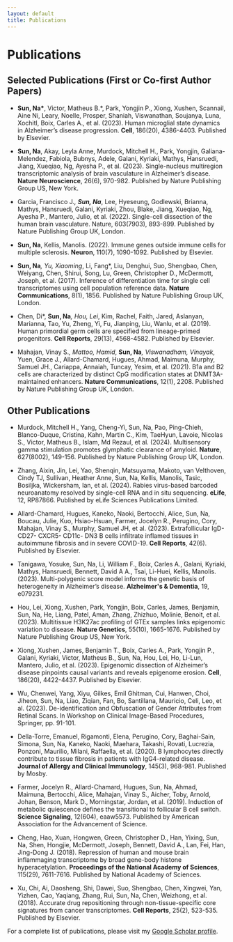 ```yaml
---
layout: default
title: Publications
---
```


# Publications

## Selected Publications (First or Co-first Author Papers)

<!--### 2025 -->

* <strong>Sun, Na&#42;</strong>, Victor, Matheus B.*, Park, Yongjin P., Xiong, Xushen, Scannail, Aine Ni, Leary, Noelle, Prosper, Shaniah, Viswanathan, Soujanya, Luna, Xochitl, Boix, Carles A., et al. (2023). Human microglial state dynamics in Alzheimer’s disease progression. <strong>Cell</strong>, 186(20), 4386-4403. Published by Elsevier.

* <strong>Sun, Na</strong>, Akay, Leyla Anne, Murdock, Mitchell H., Park, Yongjin, Galiana-Melendez, Fabiola, Bubnys, Adele, Galani, Kyriaki, Mathys, Hansruedi, Jiang, Xueqiao, Ng, Ayesha P., et al. (2023). Single-nucleus multiregion transcriptomic analysis of brain vasculature in Alzheimer’s disease. <strong>Nature Neuroscience</strong>, 26(6), 970-982. Published by Nature Publishing Group US, New York.

* Garcia, Francisco J.*, <strong>Sun, Na</strong>*, Lee, Hyeseung, Godlewski, Brianna, Mathys, Hansruedi, Galani, Kyriaki, Zhou, Blake, Jiang, Xueqiao, Ng, Ayesha P., Mantero, Julio, et al. (2022). Single-cell dissection of the human brain vasculature. Nature, 603(7903), 893-899. Published by Nature Publishing Group UK, London.

* <strong>Sun, Na</strong>, Kellis, Manolis. (2022). Immune genes outside immune cells for multiple sclerosis. <strong>Neuron</strong>, 110(7), 1090-1092. Published by Elsevier.

* <strong>Sun, Na</strong>*, Yu, Xiaoming*, Li, Fang*, Liu, Denghui, Suo, Shengbao, Chen, Weiyang, Chen, Shirui, Song, Lu, Green, Christopher D., McDermott, Joseph, et al. (2017). Inference of differentiation time for single cell transcriptomes using cell population reference data. <strong>Nature Communications</strong>, 8(1), 1856. Published by Nature Publishing Group UK, London.

* Chen, Di*, <strong>Sun, Na</strong>*, Hou, Lei*, Kim, Rachel, Faith, Jared, Aslanyan, Marianna, Tao, Yu, Zheng, Yi, Fu, Jianping, Liu, Wanlu, et al. (2019). Human primordial germ cells are specified from lineage-primed progenitors. <strong>Cell Reports</strong>, 29(13), 4568-4582. Published by Elsevier.

* Mahajan, Vinay S.*, Mattoo, Hamid*, <strong>Sun, Na</strong>*, Viswanadham, Vinayak*, Yuen, Grace J., Allard-Chamard, Hugues, Ahmad, Maimuna, Murphy, Samuel JH., Cariappa, Annaiah, Tuncay, Yesim, et al. (2021). B1a and B2 cells are characterized by distinct CpG modification states at DNMT3A-maintained enhancers. <strong>Nature Communications</strong>, 12(1), 2208. Published by Nature Publishing Group UK, London.


## Other Publications

* Murdock, Mitchell H., Yang, Cheng-Yi, Sun, Na, Pao, Ping-Chieh, Blanco-Duque, Cristina, Kahn, Martin C., Kim, TaeHyun, Lavoie, Nicolas S., Victor, Matheus B., Islam, Md Rezaul, et al. (2024). Multisensory gamma stimulation promotes glymphatic clearance of amyloid. <strong>Nature</strong>, 627(8002), 149-156. Published by Nature Publishing Group UK, London.

* Zhang, Aixin, Jin, Lei, Yao, Shenqin, Matsuyama, Makoto, van Velthoven, Cindy TJ, Sullivan, Heather Anne, Sun, Na, Kellis, Manolis, Tasic, Bosiljka, Wickersham, Ian, et al. (2024). Rabies virus-based barcoded neuroanatomy resolved by single-cell RNA and in situ sequencing. <strong>eLife</strong>, 12, RP87866. Published by eLife Sciences Publications Limited.
  
* Allard-Chamard, Hugues, Kaneko, Naoki, Bertocchi, Alice, Sun, Na, Boucau, Julie, Kuo, Hsiao-Hsuan, Farmer, Jocelyn R., Perugino, Cory, Mahajan, Vinay S., Murphy, Samuel JH, et al. (2023). Extrafollicular IgD- CD27- CXCR5- CD11c- DN3 B cells infiltrate inflamed tissues in autoimmune fibrosis and in severe COVID-19. <strong>Cell Reports</strong>, 42(6). Published by Elsevier.
  
* Tanigawa, Yosuke, Sun, Na, Li, William F., Boix, Carles A., Galani, Kyriaki, Mathys, Hansruedi, Bennett, David A A., Tsai, Li-Huei, Kellis, Manolis. (2023). Multi-polygenic score model informs the genetic basis of heterogeneity in Alzheimer’s disease. <strong>Alzheimer's & Dementia</strong>, 19, e079231.

* Hou, Lei, Xiong, Xushen, Park, Yongjin, Boix, Carles, James, Benjamin, Sun, Na, He, Liang, Patel, Aman, Zhang, Zhizhuo, Molinie, Benoit, et al. (2023). Multitissue H3K27ac profiling of GTEx samples links epigenomic variation to disease. <strong>Nature Genetics</strong>, 55(10), 1665-1676. Published by Nature Publishing Group US, New York.

* Xiong, Xushen, James, Benjamin T., Boix, Carles A., Park, Yongjin P., Galani, Kyriaki, Victor, Matheus B., Sun, Na, Hou, Lei, Ho, Li-Lun, Mantero, Julio, et al. (2023). Epigenomic dissection of Alzheimer’s disease pinpoints causal variants and reveals epigenome erosion. <strong>Cell</strong>, 186(20), 4422-4437. Published by Elsevier.
  
* Wu, Chenwei, Yang, Xiyu, Gilkes, Emil Ghitman, Cui, Hanwen, Choi, Jiheon, Sun, Na, Liao, Ziqian, Fan, Bo, Santillana, Mauricio, Celi, Leo, et al. (2023). De-identification and Obfuscation of Gender Attributes from Retinal Scans. In Workshop on Clinical Image-Based Procedures, Springer, pp. 91-101.
  
* Della-Torre, Emanuel, Rigamonti, Elena, Perugino, Cory, Baghai-Sain, Simona, Sun, Na, Kaneko, Naoki, Maehara, Takashi, Rovati, Lucrezia, Ponzoni, Maurilio, Milani, Raffaella, et al. (2020). B lymphocytes directly contribute to tissue fibrosis in patients with IgG4-related disease. <strong>Journal of Allergy and Clinical Immunology</strong>, 145(3), 968-981. Published by Mosby.
  
* Farmer, Jocelyn R., Allard-Chamard, Hugues, Sun, Na, Ahmad, Maimuna, Bertocchi, Alice, Mahajan, Vinay S., Aicher, Toby, Arnold, Johan, Benson, Mark D., Morningstar, Jordan, et al. (2019). Induction of metabolic quiescence defines the transitional to follicular B cell switch. <strong>Science Signaling</strong>, 12(604), eaaw5573. Published by American Association for the Advancement of Science.
  
* Cheng, Hao, Xuan, Hongwen, Green, Christopher D., Han, Yixing, Sun, Na, Shen, Hongjie, McDermott, Joseph, Bennett, David A., Lan, Fei, Han, Jing-Dong J. (2018). Repression of human and mouse brain inflammaging transcriptome by broad gene-body histone hyperacetylation. <strong>Proceedings of the National Academy of Sciences</strong>, 115(29), 7611-7616. Published by National Academy of Sciences.

* Xu, Chi, Ai, Daosheng, Shi, Dawei, Suo, Shengbao, Chen, Xingwei, Yan, Yizhen, Cao, Yaqiang, Zhang, Rui, Sun, Na, Chen, Weizhong, et al. (2018). Accurate drug repositioning through non-tissue-specific core signatures from cancer transcriptomes. <strong>Cell Reports</strong>, 25(2), 523-535. Published by Elsevier.


For a complete list of publications, please visit my <a href="https://scholar.google.com/citations?user=oOxS8vwAAAAJ&hl=en)">Google Scholar profile</a>.


